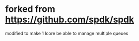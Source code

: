 forked from https://github.com/spdk/spdk
=================

modified to make 1 lcore be able to manage multiple queues